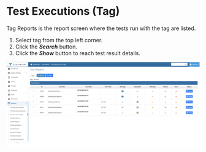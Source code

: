 # Test Executions (Tag)

Tag Reports is the report screen where the tests run with the tag are listed.

1. Select tag from the top left corner.
2. Click the _**Search**_ button.
3. Click the _**Show**_ button to reach test result details.

![](<../.gitbook/assets/Screenshot 2025-03-03 at 08.16.19.png>)
